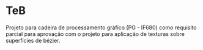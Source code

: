 # TeB
Projeto para cadeira de processamento gráfico (PG - IF680) como requisito parcial para aprovação com o projeto para aplicação de texturas sobre superfícies de bézier.
